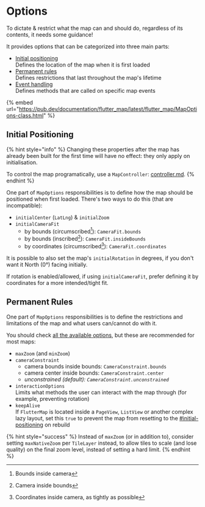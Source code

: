 # Options

To dictate & restrict what the map can and should do, regardless of its contents, it needs some guidance!

It provides options that can be categorized into three main parts:

* [Initial positioning](options.md#initial-positioning)\
  Defines the location of the map when it is first loaded
* [Permanent rules](options.md#permanent-rules)\
  Defines restrictions that last throughout the map's lifetime
* [Event handling](interaction-and-control/listen-to-events.md)\
  Defines methods that are called on specific map events

{% embed url="https://pub.dev/documentation/flutter_map/latest/flutter_map/MapOptions-class.html" %}

## Initial Positioning

{% hint style="info" %}
Changing these properties after the map has already been built for the first time will have no effect: they only apply on initialisation.

To control the map programatically, use a `MapController`: [controller.md](interaction-and-control/controller.md "mention").
{% endhint %}

One part of `MapOptions` responsibilities is to define how the map should be positioned when first loaded. There's two ways to do this (that are incompatible):

* `initialCenter` (`LatLng`) & `initialZoom`
* `initialCameraFit`
  * by bounds (circumscribed[^1]): `CameraFit.bounds`
  * by bounds (inscribed[^2]): `CameraFit.insideBounds`
  * by coordinates (circumscribed[^3]): `CameraFit.coordinates`

It is possible to also set the map's `initialRotation` in degrees, if you don't want it North (0°) facing initially.

If rotation is enabled/allowed, if using `initialCameraFit`, prefer defining it by coordinates for a more intended/tight fit.

## Permanent Rules

One part of `MapOptions` responsibilities is to define the restrictions and limitations of the map and what users can/cannot do with it.

You should check [all the available options](https://pub.dev/documentation/flutter\_map/latest/flutter\_map/MapOptions-class.html), but these are recommended for most maps:

* `maxZoom` (and `minZoom`)
* `cameraConstraint`
  * camera bounds inside bounds: `CameraConstraint.bounds`
  * camera center inside bounds: `CameraConstraint.center`
  * _unconstrained (default): `CameraConstraint.unconstrained`_
* `interactionOptions`\
  Limits what methods the user can interact with the map through (for example, preventing rotation)
* `keepAlive`\
  If `FlutterMap` is located inside a `PageView`, `ListView` or another complex lazy layout, set this `true` to prevent the map from resetting to the [#initial-positioning](options.md#initial-positioning "mention") on rebuild

{% hint style="success" %}
Instead of `maxZoom` (or in addition to), consider setting `maxNativeZoom` per `TileLayer` instead, to allow tiles to scale (and lose quality) on the final zoom level, instead of setting a hard limit.
{% endhint %}

[^1]: Bounds inside camera

[^2]: Camera inside bounds

[^3]: Coordinates inside camera, as tightly as possible

